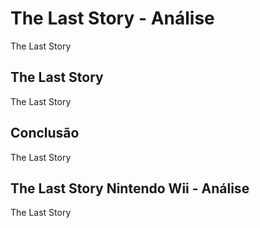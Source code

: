 ---
---

# The Last Story - Análise

The Last Story

## The Last Story

The Last Story

## Conclusão

The Last Story

## The Last Story Nintendo Wii - Análise

The Last Story
